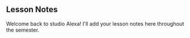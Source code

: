 ## Lesson Notes

Welcome back to studio Alexa! I'll add your lesson notes here throughout the semester.
